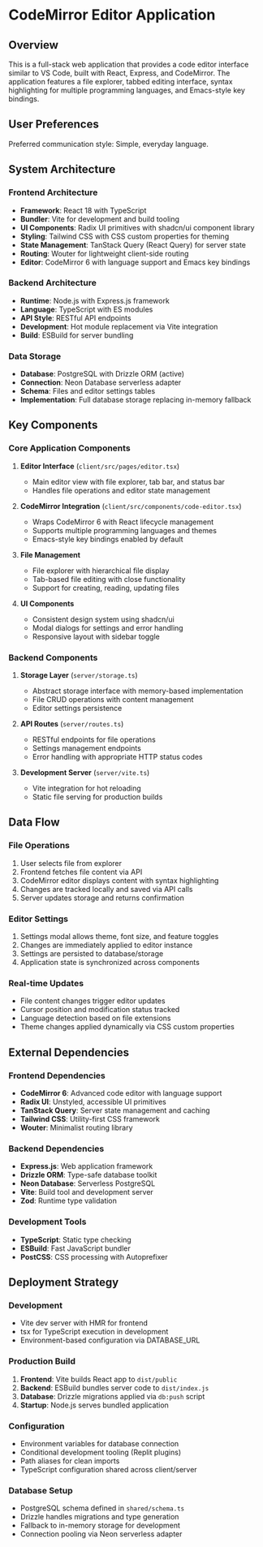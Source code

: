 # CodeMirror Editor Application

## Overview

This is a full-stack web application that provides a code editor interface similar to VS Code, built with React, Express, and CodeMirror. The application features a file explorer, tabbed editing interface, syntax highlighting for multiple programming languages, and Emacs-style key bindings.

## User Preferences

Preferred communication style: Simple, everyday language.

## System Architecture

### Frontend Architecture
- **Framework**: React 18 with TypeScript
- **Bundler**: Vite for development and build tooling
- **UI Components**: Radix UI primitives with shadcn/ui component library
- **Styling**: Tailwind CSS with CSS custom properties for theming
- **State Management**: TanStack Query (React Query) for server state
- **Routing**: Wouter for lightweight client-side routing
- **Editor**: CodeMirror 6 with language support and Emacs key bindings

### Backend Architecture
- **Runtime**: Node.js with Express.js framework
- **Language**: TypeScript with ES modules
- **API Style**: RESTful API endpoints
- **Development**: Hot module replacement via Vite integration
- **Build**: ESBuild for server bundling

### Data Storage
- **Database**: PostgreSQL with Drizzle ORM (active)
- **Connection**: Neon Database serverless adapter
- **Schema**: Files and editor settings tables
- **Implementation**: Full database storage replacing in-memory fallback

## Key Components

### Core Application Components
1. **Editor Interface** (`client/src/pages/editor.tsx`)
   - Main editor view with file explorer, tab bar, and status bar
   - Handles file operations and editor state management

2. **CodeMirror Integration** (`client/src/components/code-editor.tsx`)
   - Wraps CodeMirror 6 with React lifecycle management
   - Supports multiple programming languages and themes
   - Emacs-style key bindings enabled by default

3. **File Management**
   - File explorer with hierarchical file display
   - Tab-based file editing with close functionality
   - Support for creating, reading, updating files

4. **UI Components**
   - Consistent design system using shadcn/ui
   - Modal dialogs for settings and error handling
   - Responsive layout with sidebar toggle

### Backend Components
1. **Storage Layer** (`server/storage.ts`)
   - Abstract storage interface with memory-based implementation
   - File CRUD operations with content management
   - Editor settings persistence

2. **API Routes** (`server/routes.ts`)
   - RESTful endpoints for file operations
   - Settings management endpoints
   - Error handling with appropriate HTTP status codes

3. **Development Server** (`server/vite.ts`)
   - Vite integration for hot reloading
   - Static file serving for production builds

## Data Flow

### File Operations
1. User selects file from explorer
2. Frontend fetches file content via API
3. CodeMirror editor displays content with syntax highlighting
4. Changes are tracked locally and saved via API calls
5. Server updates storage and returns confirmation

### Editor Settings
1. Settings modal allows theme, font size, and feature toggles
2. Changes are immediately applied to editor instance
3. Settings are persisted to database/storage
4. Application state is synchronized across components

### Real-time Updates
- File content changes trigger editor updates
- Cursor position and modification status tracked
- Language detection based on file extensions
- Theme changes applied dynamically via CSS custom properties

## External Dependencies

### Frontend Dependencies
- **CodeMirror 6**: Advanced code editor with language support
- **Radix UI**: Unstyled, accessible UI primitives
- **TanStack Query**: Server state management and caching
- **Tailwind CSS**: Utility-first CSS framework
- **Wouter**: Minimalist routing library

### Backend Dependencies
- **Express.js**: Web application framework
- **Drizzle ORM**: Type-safe database toolkit
- **Neon Database**: Serverless PostgreSQL
- **Vite**: Build tool and development server
- **Zod**: Runtime type validation

### Development Tools
- **TypeScript**: Static type checking
- **ESBuild**: Fast JavaScript bundler
- **PostCSS**: CSS processing with Autoprefixer

## Deployment Strategy

### Development
- Vite dev server with HMR for frontend
- tsx for TypeScript execution in development
- Environment-based configuration via DATABASE_URL

### Production Build
1. **Frontend**: Vite builds React app to `dist/public`
2. **Backend**: ESBuild bundles server code to `dist/index.js`
3. **Database**: Drizzle migrations applied via `db:push` script
4. **Startup**: Node.js serves bundled application

### Configuration
- Environment variables for database connection
- Conditional development tooling (Replit plugins)
- Path aliases for clean imports
- TypeScript configuration shared across client/server

### Database Setup
- PostgreSQL schema defined in `shared/schema.ts`
- Drizzle handles migrations and type generation
- Fallback to in-memory storage for development
- Connection pooling via Neon serverless adapter